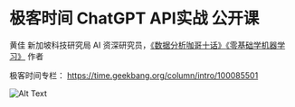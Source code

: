 # 极客时间 ChatGPT API实战 公开课

黄佳  新加坡科技研究局 AI 资深研究员，[《数据分析咖哥十话》](https://item.jd.com/13335199.html)[《零基础学机器学习》](https://item.jd.com/12763913.html) 作者

极客时间专栏： https://time.geekbang.org/column/intro/100085501

![Alt Text](https://picx.zhimg.com/v2-0f5216d449d034a62d0f22fa28566f3d_1440w.jpg?source=172ae18b)